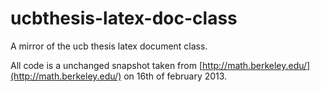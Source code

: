 # ucbthesis-latex-doc-class

A mirror of the ucb thesis latex document class.

All code is a unchanged snapshot taken from [http://math.berkeley.edu/](http://math.berkeley.edu/) on 16th of february 2013.
